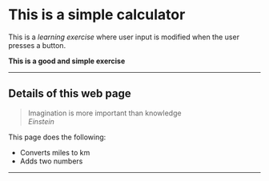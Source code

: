 # This is a simple calculator

This is a *learning exercise* where user input is modified when the user presses a button.

**This is a good and simple exercise**

---

## Details of this web page

> Imagination is more important than knowledge  
*Einstein*

This page does the following:

- Converts miles to km
- Adds two numbers

---

